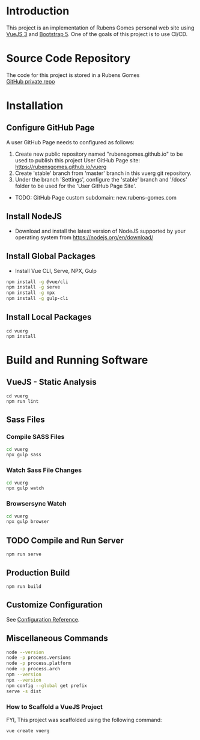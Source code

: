 # Introduction

This project is an implementation of Rubens Gomes personal web site using [VueJS 3](https://v3.vuejs.org/) and [Bootstrap 5](https://getbootstrap.com/docs/5.0/getting-started/introduction/).  One of the goals of this project is to use CI/CD.

# Source Code Repository

The code for this project is stored in a Rubens Gomes  
[GitHub private repo](https://github.com/rubensgomes/vuerg)

# Installation

## Configure GitHub Page

A user GitHub Page needs to configured as follows:

1. Create new public repository named "rubensgomes.github.io" to be used to publish this project User GitHub Page site: <https://rubensgomes.github.io/vuerg>
2. Create 'stable' branch from 'master' branch in this vuerg git repository.
3. Under the branch 'Settings', configure the 'stable' branch and '/docs' folder to be used for the 'User GitHub Page Site'.

* TODO: GitHub Page custom subdomain: new.rubens-gomes.com

## Install NodeJS

* Download and install the latest version of NodeJS supported by your operating system from <https://nodejs.org/en/download/>

## Install Global Packages

* Install Vue CLI, Serve, NPX, Gulp

```bash
npm install -g @vue/cli
npm install -g serve
npm install -g npx
npm install -g gulp-cli
```

## Install Local Packages

```
cd vuerg
npm install
```

# Build and Running Software

## VueJS - Static Analysis

```
cd vuerg
npm run lint
```

## Sass Files

### Compile SASS Files

```bash
cd vuerg
npx gulp sass
```

### Watch Sass File Changes

```bash
cd vuerg
npx gulp watch
```

### Browsersync Watch

```bash
cd vuerg
npx gulp browser
```

## TODO Compile and Run Server

```
npm run serve
```

## Production Build

```
npm run build
```

## Customize Configuration

See [Configuration Reference](https://cli.vuejs.org/config/).

## Miscellaneous Commands

```bash
node --version
node -p process.versions
node -p process.platform
node -p process.arch
npm --version
npx --version
npm config --global get prefix
serve -s dist
```


### How to Scaffold a VueJS Project

FYI, This project was scaffolded using the following command:

```bash
vue create vuerg
```
